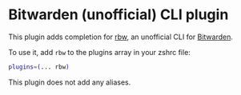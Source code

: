 # Bitwarden (unofficial) CLI plugin

This plugin adds completion for [rbw](https://github.com/doy/rbw), an unofficial
CLI for [Bitwarden](https://bitwarden.com).

To use it, add `rbw` to the plugins array in your zshrc file:

```zsh
plugins=(... rbw)
```

This plugin does not add any aliases.
